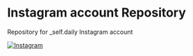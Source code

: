 # Instagram account Repository
Repository for _self.daily Instagram account

[![Instagram](https://img.shields.io/badge/Instagram-Profile-blue)](https://www.instagram.com/_self.daily/)
